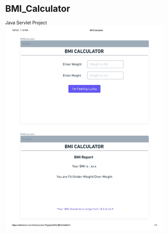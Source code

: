 # BMI_Calculator
Java Servlet Project
<img src = "./BMI_img1.jpg" alt = "Project Image" style = "width = 65%;">
